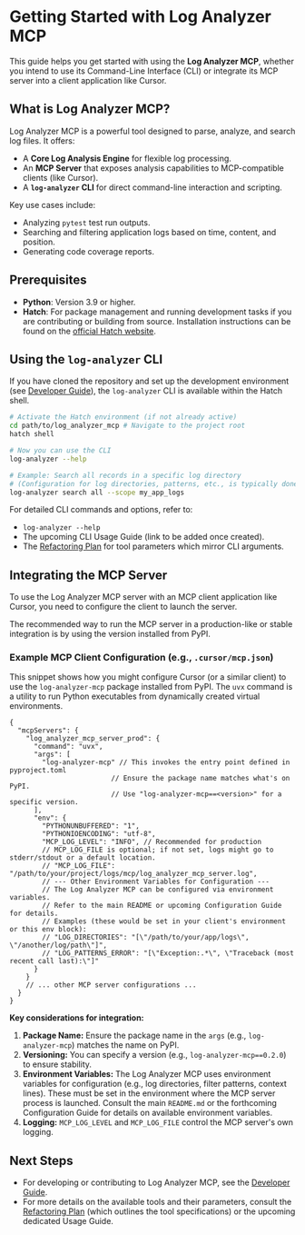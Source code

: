 # Getting Started with Log Analyzer MCP

This guide helps you get started with using the **Log Analyzer MCP**, whether you intend to use its Command-Line Interface (CLI) or integrate its MCP server into a client application like Cursor.

## What is Log Analyzer MCP?

Log Analyzer MCP is a powerful tool designed to parse, analyze, and search log files. It offers:

- A **Core Log Analysis Engine** for flexible log processing.
- An **MCP Server** that exposes analysis capabilities to MCP-compatible clients (like Cursor).
- A **`log-analyzer` CLI** for direct command-line interaction and scripting.

Key use cases include:

- Analyzing `pytest` test run outputs.
- Searching and filtering application logs based on time, content, and position.
- Generating code coverage reports.

## Prerequisites

- **Python**: Version 3.9 or higher.
- **Hatch**: For package management and running development tasks if you are contributing or building from source. Installation instructions can be found on the [official Hatch website](https://hatch.pypa.io/latest/install/).

## Using the `log-analyzer` CLI

If you have cloned the repository and set up the development environment (see [Developer Guide](./developer_guide.md)), the `log-analyzer` CLI is available within the Hatch shell.

```bash
# Activate the Hatch environment (if not already active)
cd path/to/log_analyzer_mcp # Navigate to the project root
hatch shell

# Now you can use the CLI
log-analyzer --help

# Example: Search all records in a specific log directory
# (Configuration for log directories, patterns, etc., is typically done via a .env file or environment variables)
log-analyzer search all --scope my_app_logs
```

For detailed CLI commands and options, refer to:

- `log-analyzer --help`
- The upcoming CLI Usage Guide (link to be added once created).
- The [Refactoring Plan](./refactoring/log_analyzer_refactoring_v2.md) for tool parameters which mirror CLI arguments.

## Integrating the MCP Server

To use the Log Analyzer MCP server with an MCP client application like Cursor, you need to configure the client to launch the server.

The recommended way to run the MCP server in a production-like or stable integration is by using the version installed from PyPI.

### Example MCP Client Configuration (e.g., `.cursor/mcp.json`)

This snippet shows how you might configure Cursor (or a similar client) to use the `log-analyzer-mcp` package installed from PyPI. The `uvx` command is a utility to run Python executables from dynamically created virtual environments.

```jsonc
{
  "mcpServers": {
    "log_analyzer_mcp_server_prod": {
      "command": "uvx",
      "args": [
        "log-analyzer-mcp" // This invokes the entry point defined in pyproject.toml
                         // Ensure the package name matches what's on PyPI.
                         // Use "log-analyzer-mcp==<version>" for a specific version.
      ],
      "env": {
        "PYTHONUNBUFFERED": "1",
        "PYTHONIOENCODING": "utf-8",
        "MCP_LOG_LEVEL": "INFO", // Recommended for production
        // MCP_LOG_FILE is optional; if not set, logs might go to stderr/stdout or a default location.
        // "MCP_LOG_FILE": "/path/to/your/project/logs/mcp/log_analyzer_mcp_server.log",
        // --- Other Environment Variables for Configuration ---
        // The Log Analyzer MCP can be configured via environment variables.
        // Refer to the main README or upcoming Configuration Guide for details.
        // Examples (these would be set in your client's environment or this env block):
        // "LOG_DIRECTORIES": "[\"/path/to/your/app/logs\", \"/another/log/path\"]",
        // "LOG_PATTERNS_ERROR": "[\"Exception:.*\", \"Traceback (most recent call last):\"]"
      }
    }
    // ... other MCP server configurations ...
  }
}
```

**Key considerations for integration:**

1. **Package Name:** Ensure the package name in the `args` (e.g., `log-analyzer-mcp`) matches the name on PyPI.
2. **Versioning:** You can specify a version (e.g., `log-analyzer-mcp==0.2.0`) to ensure stability.
3. **Environment Variables:** The Log Analyzer MCP uses environment variables for configuration (e.g., log directories, filter patterns, context lines). These must be set in the environment where the MCP server process is launched. Consult the main `README.md` or the forthcoming Configuration Guide for details on available environment variables.
4. **Logging:** `MCP_LOG_LEVEL` and `MCP_LOG_FILE` control the MCP server's own logging.

## Next Steps

- For developing or contributing to Log Analyzer MCP, see the [Developer Guide](./developer_guide.md).
- For more details on the available tools and their parameters, consult the [Refactoring Plan](./refactoring/log_analyzer_refactoring_v2.md) (which outlines the tool specifications) or the upcoming dedicated Usage Guide.
